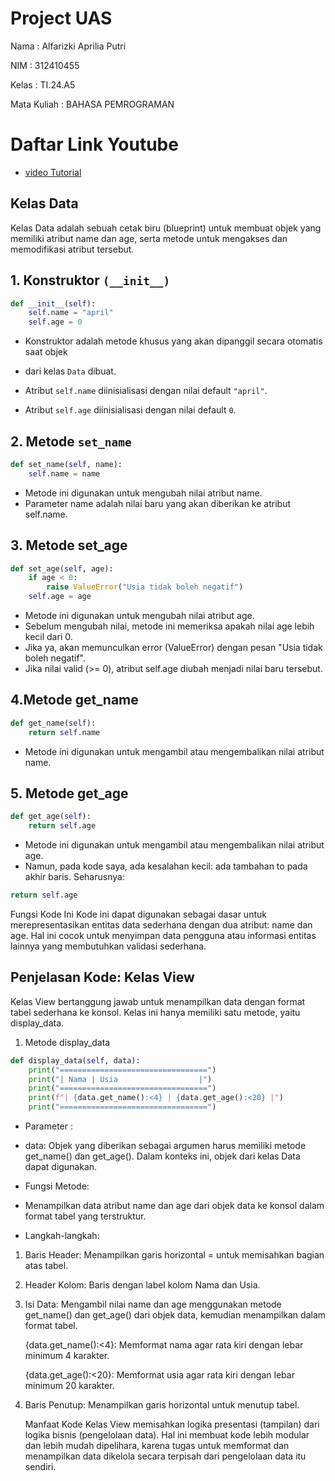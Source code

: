 # Project UAS

Nama : Alfarizki Aprilia Putri

NIM : 312410455

Kelas : TI.24.A5

Mata Kuliah : BAHASA PEMROGRAMAN

# Daftar Link Youtube
- [video Tutorial](https://youtu.be/zARyDQw_x0Y?si=CVD6HMswQq7wjxHE)

##  Kelas Data
Kelas Data adalah sebuah cetak biru (blueprint) untuk membuat objek yang memiliki atribut name dan age, serta metode untuk mengakses dan memodifikasi atribut tersebut.
##  1. Konstruktor ```(__init__)```

```python
def __init__(self):
    self.name = "april"
    self.age = 0
```
* Konstruktor adalah metode khusus yang akan dipanggil secara otomatis saat objek
  
* dari kelas ```Data``` dibuat.
  
* Atribut ```self.name``` diinisialisasi dengan nilai default ```"april"```.
  
* Atribut `self.age` diinisialisasi dengan nilai default `0`.
  
## 2. Metode `set_name`
```python
def set_name(self, name):
    self.name = name
```
* Metode ini digunakan untuk mengubah nilai atribut name.
* Parameter name adalah nilai baru yang akan diberikan ke atribut self.name.

## 3. Metode set_age
```python
def set_age(self, age):
    if age < 0:
        raise ValueError("Usia tidak boleh negatif")
    self.age = age
```
* Metode ini digunakan untuk mengubah nilai atribut age.
* Sebelum mengubah nilai, metode ini memeriksa apakah nilai age lebih kecil dari 0.
* Jika ya, akan memunculkan error (ValueError) dengan pesan "Usia tidak boleh 
  negatif".
* Jika nilai valid (>= 0), atribut self.age diubah menjadi nilai baru tersebut.
  
## 4.Metode get_name
```python
def get_name(self):
    return self.name
```
* Metode ini digunakan untuk mengambil atau mengembalikan nilai atribut name.
  
## 5. Metode get_age
```python
def get_age(self):
    return self.age
```
* Metode ini digunakan untuk mengambil atau mengembalikan nilai atribut age.
* Namun, pada kode saya, ada kesalahan kecil: ada tambahan to pada akhir baris. 
  Seharusnya:
 ```python
return self.age
```
Fungsi Kode Ini
Kode ini dapat digunakan sebagai dasar untuk merepresentasikan entitas data sederhana dengan dua atribut: name dan age. Hal ini cocok untuk menyimpan data pengguna atau informasi entitas lainnya yang membutuhkan validasi sederhana.

## Penjelasan Kode: Kelas View
Kelas View bertanggung jawab untuk menampilkan data dengan format tabel sederhana ke konsol. Kelas ini hanya memiliki satu metode, yaitu display_data.

1. Metode display_data
   
```python
def display_data(self, data):
    print("=================================")
    print("| Nama | Usia                  |")
    print("=================================")
    print(f"| {data.get_name():<4} | {data.get_age():<20} |")
    print("=================================")
```
* Parameter :

* data: Objek yang diberikan sebagai argumen harus memiliki metode get_name() dan get_age(). Dalam konteks ini, objek dari kelas Data dapat digunakan.
  
* Fungsi Metode:

* Menampilkan data atribut name dan age dari objek data ke konsol dalam format 
  tabel yang terstruktur.
  
* Langkah-langkah:

1. Baris Header: Menampilkan garis horizontal = untuk memisahkan bagian atas tabel.
2. Header Kolom: Baris dengan label kolom Nama dan Usia.
3. Isi Data: Mengambil nilai name dan age menggunakan metode get_name() dan 
   get_age() dari objek data, kemudian menampilkan dalam format tabel.
   
   {data.get_name():<4}: Memformat nama agar rata kiri dengan lebar minimum 4 
   karakter.

   {data.get_age():<20}: Memformat usia agar rata kiri dengan lebar minimum 20 
   karakter.

4. Baris Penutup: Menampilkan garis horizontal untuk menutup tabel.
   
   Manfaat Kode
   Kelas View memisahkan logika presentasi (tampilan) dari logika bisnis 
   (pengelolaan data). Hal ini membuat kode lebih modular dan lebih mudah 
   dipelihara, karena tugas untuk memformat dan menampilkan data dikelola secara 
   terpisah dari pengelolaan data itu sendiri.













